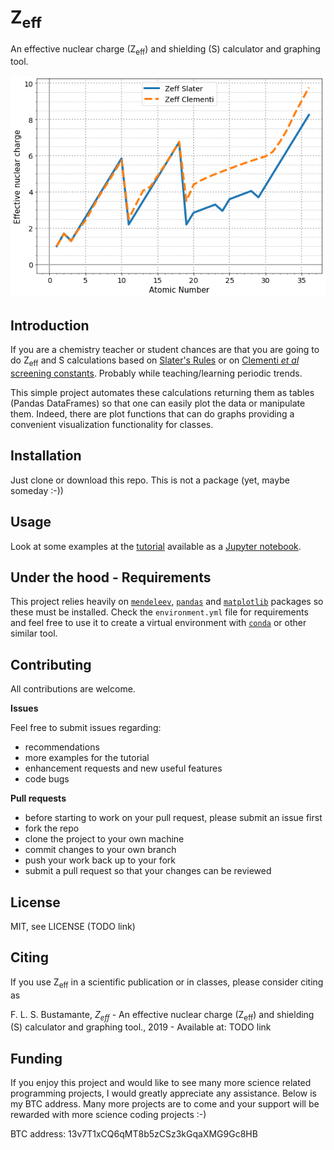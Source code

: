 # Z<sub>eff</sub>

An effective nuclear charge (Z<sub>eff</sub>) and shielding (S) calculator and graphing tool.

![Image Zeff](images/zeff_plot.png)

## Introduction

If you are a chemistry teacher or student chances are that you are going to do Z<sub>eff</sub> and S calculations based on [Slater's Rules](https://en.wikipedia.org/wiki/Slater%27s_rules) or on [Clementi *et al* screening constants](https://en.wikipedia.org/wiki/Effective_nuclear_charge#Values). Probably while teaching/learning periodic trends.

This simple project automates these calculations returning them as tables (Pandas DataFrames) so that one can easily plot the data or manipulate them. Indeed, there are plot functions that can do graphs providing a convenient visualization functionality for classes.

## Installation

Just clone or download this repo. This is not a package (yet, maybe someday :-))

## Usage

Look at some examples at the [tutorial](Zeff_tutorial.ipynb) available as a [Jupyter notebook](https://jupyter.org/).

## Under the hood - Requirements

This project relies heavily on [`mendeleev`](https://pypi.org/project/mendeleev/), [`pandas`](https://pandas.pydata.org/) and [`matplotlib`](https://matplotlib.org/) packages so these must be installed. Check the `environment.yml` file for requirements and feel free to use it to create a virtual environment with [`conda`](https://docs.conda.io/en/latest/) or other similar tool.


## Contributing

All contributions are welcome.

**Issues**

Feel free to submit issues regarding:

- recommendations
- more examples for the tutorial
- enhancement requests and new useful features
- code bugs

**Pull requests**

- before starting to work on your pull request, please submit an issue first
- fork the repo
- clone the project to your own machine
- commit changes to your own branch
- push your work back up to your fork
- submit a pull request so that your changes can be reviewed


## License

MIT, see LICENSE (TODO link)

## Citing

If you use Z<sub>eff</sub> in a scientific publication or in classes, please consider citing as

F. L. S. Bustamante, *Z<sub>eff</sub>* - An effective nuclear charge (Z<sub>eff</sub>) and shielding (S) calculator and graphing tool., 2019 - Available at: TODO link

## Funding

If you enjoy this project and would like to see many more science related programming projects, I would greatly appreciate any assistance. Below is my BTC address. Many more projects are to come and your support will be rewarded with more science coding projects :-)

BTC address: 13v7T1xCQ6qMT8b5zCSz3kGqaXMG9Gc8HB
